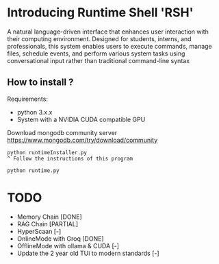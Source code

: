 # Introducing Runtime Shell 'RSH'

 A natural language-driven interface that enhances user interaction with their computing environment.
 Designed for students, interns, and professionals, this system enables users to execute commands, manage files, schedule events, and perform various
 system tasks using conversational input rather than traditional command-line syntax

## How to install ?
Requirements:
- python 3.x.x
- System with a NVIDIA CUDA compatible GPU

Download mongodb community server
https://www.mongodb.com/try/download/community

```
python runtimeInstaller.py
^ Follow the instructions of this program

python runtime.py
```

# TODO
- Memory Chain [DONE]
- RAG Chain [PARTIAL]
- HyperScaan [-]
- OnlineMode with Groq [DONE]
- OfflineMode with ollama & CUDA [-]
- Update the 2 year old TUi to modern standards [-]